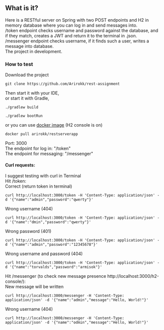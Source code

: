## What is it?
Here is a RESTful server on Spring with two POST endpoints and H2 in memory database where you can log in and send messages into.  
/token endpoint checks username and password against the database, and if they match, creates a JWT and return it to the terminal in .json.  
/messenger endpoint checks username, if it finds such a user, writes a message into database.  
The project in development.  
### How to test
Download the project  
```
git clone https://github.com/Arirokk/rest-assignment
```
Then start it with your IDE,  
or start it with Gradle,  
```
./gradlew build
```
```
./gradlew bootRun
```
or you can use [docker image](https://hub.docker.com/repository/docker/arirokk/restserverapp) (H2 console is on)
```
docker pull arirokk/restserverapp
```
Port: 3000  
The endpoint for log in: "/token"  
The endpoint for messaging: "/messenger"  

#### Curl requests:
I suggest testing with curl in Terminal  
Hit /token:  
Correct (return token in terminal)
```
curl http://localhost:3000/token -H 'Content-Type: application/json' -d '{"name":"admin","password":"qwerty"}'
```
Wrong username (404)
```
curl http://localhost:3000/token -H 'Content-Type: application/json' -d '{"name":"dmin","password":"qwerty"}'
```
Wrong password (401)
```
curl http://localhost:3000/token -H 'Content-Type: application/json' -d '{"name":"admin","password":"12345678"}'
```
Wrong username and password (404)
```
curl http://localhost:3000/token -H 'Content-Type: application/json' -d '{"name":"torvalds","password":"armisok"}'
```
Hit /messenger (to check new message presence http://localhost:3000/h2-console/):  
New message will be written  
```
curl http://localhost:3000/messenger -H 'Content-Type: application/json' -d '{"name":"admin","message":"Hello, World!"}'
```
Wrong username (404)
```
curl http://localhost:3000/messenger -H 'Content-Type: application/json' -d '{"name":"odmin","message":"Hello, World!"}'
```